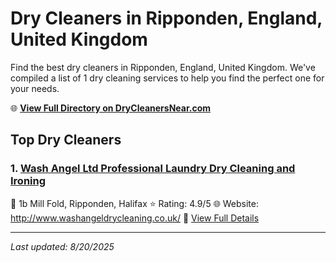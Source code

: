 # Dry Cleaners in Ripponden, England, United Kingdom

Find the best dry cleaners in Ripponden, England, United Kingdom. We've compiled a list of 1 dry cleaning services to help you find the perfect one for your needs.

🌐 **[View Full Directory on DryCleanersNear.com](https://drycleanersnear.com/city/United%20Kingdom/England/Ripponden)**

## Top Dry Cleaners

### 1. [Wash Angel Ltd Professional Laundry Dry Cleaning and Ironing](https://drycleanersnear.com/dryCleaner/68a137af12336c891145f63a/wash-angel-ltd-professional-laundry-dry-cleaning-and-ironing)
📍 1b Mill Fold, Ripponden, Halifax
⭐ Rating: 4.9/5
🌐 Website: http://www.washangeldrycleaning.co.uk/
🔗 [View Full Details](https://drycleanersnear.com/dryCleaner/68a137af12336c891145f63a/wash-angel-ltd-professional-laundry-dry-cleaning-and-ironing)


---

*Last updated: 8/20/2025*
